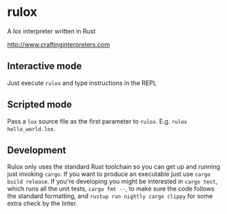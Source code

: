 # rulox
A lox interpreter written in Rust

http://www.craftinginterpreters.com

## Interactive mode
Just execute `rulox` and type instructions in the REPL

## Scripted mode
Pass a `lox` source file as the first parameter to `rulox`. E.g. `rulox hello_world.lox`.

## Development
Rulox only uses the standard Rust toolchain so you can get up and running just invoking `cargo`.
If you want to produce an executable just use `cargo build release`.
If you're developing you might be interested in `cargo test`, which runs all the unit tests, `cargo fmt --`, to make sure the code follows the standard formatting, and `rustup run nightly cargo clippy` for some extra check by the linter.